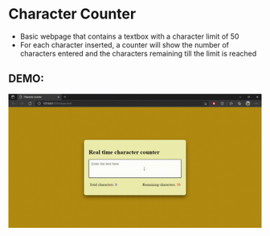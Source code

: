 # Character Counter
* Basic webpage that contains a textbox with a character limit of 50
* For each character inserted, a counter will show the number of characters entered and the characters remaining till the limit is reached

## DEMO:
![Character Counter](images/CharacterCounterDEMO.gif)
